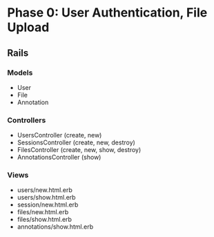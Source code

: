 # Phase 0: User Authentication, File Upload

## Rails
### Models
* User
* File
* Annotation

### Controllers
* UsersController (create, new)
* SessionsController (create, new, destroy)
* FilesController (create, new, show, destroy)
* AnnotationsController (show)

### Views
* users/new.html.erb
* users/show.html.erb
* session/new.html.erb
* files/new.html.erb
* files/show.html.erb
* annotations/show.html.erb
